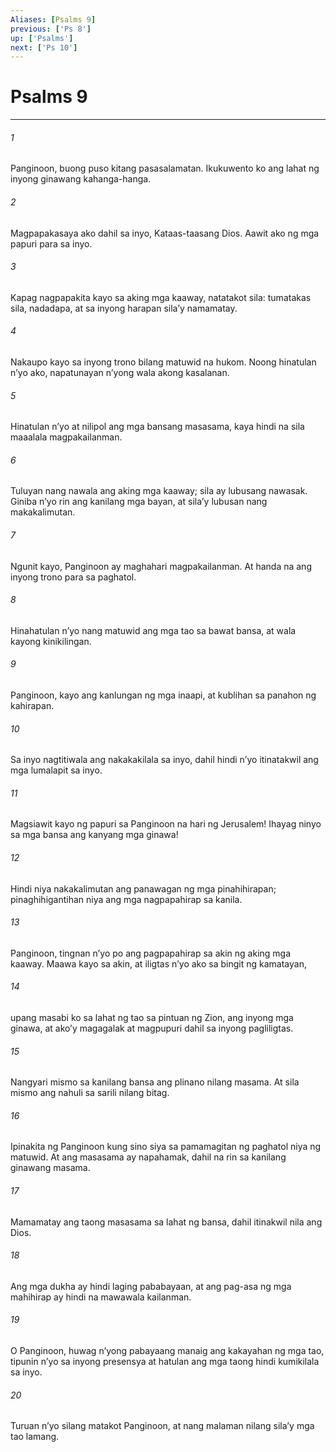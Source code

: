 ```yaml
---
Aliases: [Psalms 9]
previous: ['Ps 8']
up: ['Psalms']
next: ['Ps 10']
---
```

# Psalms 9

***


###### 1 


Panginoon, buong puso kitang pasasalamatan. Ikukuwento ko ang lahat ng inyong ginawang kahanga-hanga. 


###### 2 


Magpapakasaya ako dahil sa inyo, Kataas-taasang Dios. Aawit ako ng mga papuri para sa inyo. 


###### 3 


Kapag nagpapakita kayo sa aking mga kaaway, natatakot sila: tumatakas sila, nadadapa, at sa inyong harapan silaʼy namamatay. 


###### 4 


Nakaupo kayo sa inyong trono bilang matuwid na hukom. Noong hinatulan nʼyo ako, napatunayan nʼyong wala akong kasalanan. 


###### 5 


Hinatulan nʼyo at nilipol ang mga bansang masasama, kaya hindi na sila maaalala magpakailanman. 


###### 6 


Tuluyan nang nawala ang aking mga kaaway; sila ay lubusang nawasak. Giniba nʼyo rin ang kanilang mga bayan, at silaʼy lubusan nang makakalimutan. 


###### 7 


Ngunit kayo, Panginoon ay maghahari magpakailanman. At handa na ang inyong trono para sa paghatol. 


###### 8 


Hinahatulan nʼyo nang matuwid ang mga tao sa bawat bansa, at wala kayong kinikilingan. 


###### 9 


Panginoon, kayo ang kanlungan ng mga inaapi, at kublihan sa panahon ng kahirapan. 


###### 10 


Sa inyo nagtitiwala ang nakakakilala sa inyo, dahil hindi nʼyo itinatakwil ang mga lumalapit sa inyo. 


###### 11 


Magsiawit kayo ng papuri sa Panginoon na hari ng Jerusalem! Ihayag ninyo sa mga bansa ang kanyang mga ginawa! 


###### 12 


Hindi niya nakakalimutan ang panawagan ng mga pinahihirapan; pinaghihigantihan niya ang mga nagpapahirap sa kanila. 


###### 13 


Panginoon, tingnan nʼyo po ang pagpapahirap sa akin ng aking mga kaaway. Maawa kayo sa akin, at iligtas nʼyo ako sa bingit ng kamatayan, 


###### 14 


upang masabi ko sa lahat ng tao sa pintuan ng Zion, ang inyong mga ginawa, at akoʼy magagalak at magpupuri dahil sa inyong pagliligtas. 


###### 15 


Nangyari mismo sa kanilang bansa ang plinano nilang masama. At sila mismo ang nahuli sa sarili nilang bitag. 


###### 16 


Ipinakita ng Panginoon kung sino siya sa pamamagitan ng paghatol niya ng matuwid. At ang masasama ay napahamak, dahil na rin sa kanilang ginawang masama. 


###### 17 


Mamamatay ang taong masasama sa lahat ng bansa, dahil itinakwil nila ang Dios. 


###### 18 


Ang mga dukha ay hindi laging pababayaan, at ang pag-asa ng mga mahihirap ay hindi na mawawala kailanman. 


###### 19 


O Panginoon, huwag nʼyong pabayaang manaig ang kakayahan ng mga tao, tipunin nʼyo sa inyong presensya at hatulan ang mga taong hindi kumikilala sa inyo. 


###### 20 


Turuan nʼyo silang matakot Panginoon, at nang malaman nilang silaʼy mga tao lamang.
